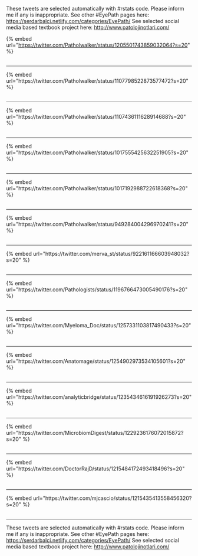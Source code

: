 

These tweets are selected automatically with #rstats code. Please inform me if any is inappropriate.
See other #EyePath pages here: https://serdarbalci.netlify.com/categories/EyePath/ 
See selected social media based textbook project here: http://www.patolojinotlari.com/

{% embed url="https://twitter.com/Patholwalker/status/1205501743859032064?s=20" %}<br>
<br>
<hr>
{% embed url="https://twitter.com/Patholwalker/status/1107798522873577472?s=20" %}<br>
<br>
<hr>
{% embed url="https://twitter.com/Patholwalker/status/1107436111628914688?s=20" %}<br>
<br>
<hr>
{% embed url="https://twitter.com/Patholwalker/status/1017555425632251905?s=20" %}<br>
<br>
<hr>
{% embed url="https://twitter.com/Patholwalker/status/1017192988722618368?s=20" %}<br>
<br>
<hr>
{% embed url="https://twitter.com/Patholwalker/status/949284004296970241?s=20" %}<br>
<br>
<hr>
{% embed url="https://twitter.com/merva_st/status/922161166603948032?s=20" %}<br>
<br>
<hr>
{% embed url="https://twitter.com/Pathologists/status/1196766473005490176?s=20" %}<br>
<br>
<hr>
{% embed url="https://twitter.com/Myeloma_Doc/status/1257331103817490433?s=20" %}<br>
<br>
<hr>
{% embed url="https://twitter.com/Anatomage/status/1254902973534105601?s=20" %}<br>
<br>
<hr>
{% embed url="https://twitter.com/analyticbridge/status/1235434616191926273?s=20" %}<br>
<br>
<hr>
{% embed url="https://twitter.com/MicrobiomDigest/status/1229236176072015872?s=20" %}<br>
<br>
<hr>
{% embed url="https://twitter.com/DoctorRajD/status/1215484172493418496?s=20" %}<br>
<br>
<hr>
{% embed url="https://twitter.com/mjcascio/status/1215435413558456320?s=20" %}<br>
<br>
<hr>


These tweets are selected automatically with #rstats code. Please inform me if any is inappropriate.
See other #EyePath pages here: https://serdarbalci.netlify.com/categories/EyePath/ 
See selected social media based textbook project here: http://www.patolojinotlari.com/
